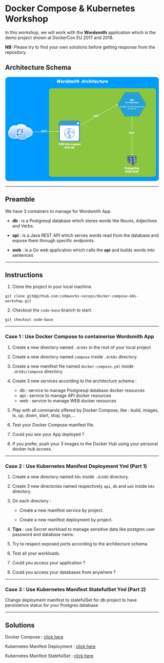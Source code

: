 # Docker Compose & Kubernetes Workshop

In this workshop, we will work with the **Wordsmith** application which is the demo project shown at DockerCon EU 2017 and 2018.

**NB:** Please try to find your own solutions before getting response from the repository.

## Architecture Schema

![wordsmith-architcture](wordsmith-architecture.png   )

***

## Preamble

We have 3 containers to manage for Wordsmith App.

- **db** : is a Postgresql database which stores words like Nouns, Adjectives and Verbs.


- **api** : is a Java REST API which serves words read from the database and expose them through specific endpoints.


- **web** : is a Go web application which calls the **api** and builds words into sentences

***

## Instructions

1. Clone the project in your local machine.

```shell
git clone git@github.com:codeworks-secops/docker-compose-k8s-workshop.git
```

2. Checkout the `code-base` branch to start.

```shell
git checkout code-base
```

***

### Case 1 : Use Docker Compose to containerise Wordsmith App

1. Create a new directory named `.dck8s` in the root of your local project


2. Create a new directory named `compose` inside `.dck8s` directory.


3. Create a new manifest file named `docker-compose.yml` inside `.dck8s/compose` directory.


4. Create 3 new services according to the architecture schema :
   
   - db : service to manage Postgresql database docker resources
   - api : service to manage API docker resources
   - web : service to manage WEB docker resources

5. Play with all commands offered by Docker Compose, like : build, images, ls, up, down, start, stop, logs,...

6. Test your Docker Compose manifest file.


7. Could you see your App deployed ?


8. If you prefer, push your 3 images to the Docker Hub using your personal docker hub access.

***

### Case 2 : Use Kubernetes Manifest Deployment Yml (Part 1)
    
1. Create a new directory named `k8s` inside `.dck8S` directory.


2. Create 3 new directories named respectively `api`, `db` and `web` inside `k8s` directory.


3. On each directory : 

   - Create a new manifest service by project.
   
   - Create a new manifest deployment by project.
   

4. **Tips** : use Secret workload to manage sensitive data like postgres user password and database name. 


5. Try to respect exposed ports according to the architecture schema.


6. Test all your workloads.


7. Could you access your application ?


8. Could you access your databases from anywhere ?

***

### Case 3 : Use Kubernetes Manifest StatefulSet Yml (Part 2)

Change deployment manifest to statefulSet for db project to have persistence status for your Postgres database

***

## Solutions

Docker Compose : [click here](https://github.com/codeworks-secops/docker-compose-k8s-workshop/tree/docker-compose-deployment)

Kubernetes Manifest Deployment : [click here](https://github.com/codeworks-secops/docker-compose-k8s-workshop/tree/k8s-deployment)

Kubernetes Manifest StatefulSet : [click here](https://github.com/codeworks-secops/docker-compose-k8s-workshop/tree/k8s-statefulset)
